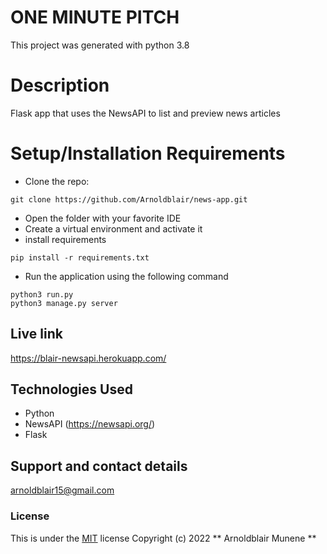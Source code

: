 # ONE MINUTE PITCH

This project was generated with python 3.8

# Description

Flask app that uses the NewsAPI to list and preview news articles

# Setup/Installation Requirements
* Clone the repo: 
```
git clone https://github.com/Arnoldblair/news-app.git
```
* Open the folder with your favorite IDE
* Create a virtual environment and activate it
* install requirements
```
pip install -r requirements.txt
```
* Run the application using the following command
```
python3 run.py
python3 manage.py server
```
## Live link
https://blair-newsapi.herokuapp.com/

## Technologies Used
* Python
* NewsAPI (https://newsapi.org/)
* Flask
## Support and contact details
arnoldblair15@gmail.com
### License
This is under the [MIT](LICENSE) license
Copyright (c) 2022 ** Arnoldblair Munene **